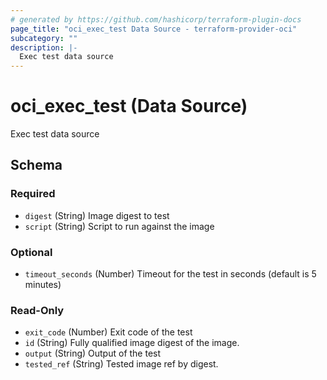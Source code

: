 ```yaml
---
# generated by https://github.com/hashicorp/terraform-plugin-docs
page_title: "oci_exec_test Data Source - terraform-provider-oci"
subcategory: ""
description: |-
  Exec test data source
---
```


# oci_exec_test (Data Source)

Exec test data source



<!-- schema generated by tfplugindocs -->
## Schema

### Required

- `digest` (String) Image digest to test
- `script` (String) Script to run against the image

### Optional

- `timeout_seconds` (Number) Timeout for the test in seconds (default is 5 minutes)

### Read-Only

- `exit_code` (Number) Exit code of the test
- `id` (String) Fully qualified image digest of the image.
- `output` (String) Output of the test
- `tested_ref` (String) Tested image ref by digest.


